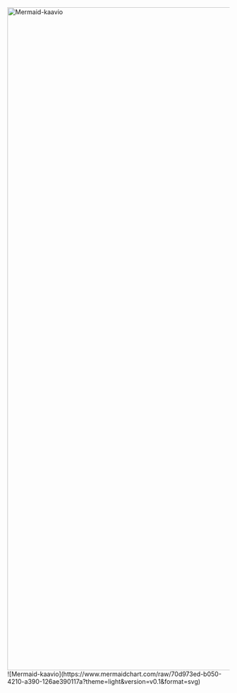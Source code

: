 <img src="https://www.mermaidchart.com/raw/70d973ed-b050-4210-a390-126ae390117a?theme=light&version=v0.1&format=svg" width="4000" height="1500" alt="Mermaid-kaavio">
![Mermaid-kaavio](https://www.mermaidchart.com/raw/70d973ed-b050-4210-a390-126ae390117a?theme=light&version=v0.1&format=svg)
